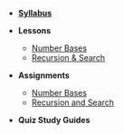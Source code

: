 - **[Syllabus](README.md)**
- **Lessons**
  - [Number Bases](Lessons/NumberBases.md)
  - [Recursion & Search](Lessons/RecursionSearchAlgorithms.md)
- **Assignments**
  - [Number Bases](https://github.com/Make-School-Courses/CS-1.3-Core-Data-Structures/tree/master/Code/number-bases)
  - [Recursion and Search](https://github.com/Make-School-Courses/CS-1.3-Core-Data-Structures/tree/master/Code/recursion-and-search)

- **Quiz Study Guides**
